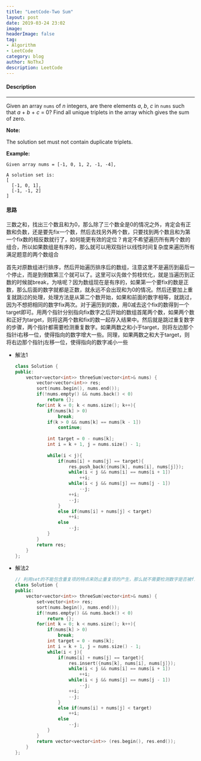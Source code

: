 ```yaml
---
title: "LeetCode-Two Sum"
layout: post
date: 2019-03-24 23:02
image: 
headerImage: false
tag:
- Algorithm
- LeetCode
category: blog
author: NoThxJ
description: LeetCode
---
```


#### Description

------

Given an array `nums` of *n* integers, are there elements *a*, *b*, *c* in `nums` such that *a* + *b* + *c* = 0? Find all unique triplets in the array which gives the sum of zero.

**Note:**

The solution set must not contain duplicate triplets.

**Example:**

```
Given array nums = [-1, 0, 1, 2, -1, -4],

A solution set is:
[
  [-1, 0, 1],
  [-1, -1, 2]
]
```

#### 思路

三数之和，找出三个数且和为0，那么除了三个数全是0的情况之外，肯定会有正数和负数，还是要先fix一个数，然后去找另外两个数，只要找到两个数且和为第一个fix数的相反数就行了，如何能更有效的定位？肯定不希望遍历所有两个数的组合，所以如果数组是有序的，那么就可以用双指针以线性时间复杂度来遍历所有满足题意的两个数组合

首先对原数组进行排序，然后开始遍历排序后的数组，注意这里不是遍历到最后一个停止，而是到倒数第三个就可以了。这里可以先做个剪枝优化，就是当遍历到正数的时候就break，为啥呢？因为数组现在是有序的，如果第一个要fix的数是正数，那么后面的数字就都是正数，就永远不会出现和为0的情况。然后还要加上重复就跳过的处理，处理方法是从第二个数开始，如果和前面的数字相等，就跳过，因为不想把相同的数字fix两次。对于遍历到的数，用0减去这个fix的数得到一个target即可。用两个指针分别指向fix数字之后开始的数组首尾两个数，如果两个数和正好为target，则将这两个数和fix的数一起存入结果中。然后就是跳过重复数字的步骤，两个指针都需要检测重复数字。如果两数之和小于target，则将左边那个指针i右移一位，使得指向的数字增大一些。同理，如果两数之和大于target，则将右边那个指针j左移一位，使得指向的数字减小一些

- 解法1

  ```c++
  class Solution {
  public:
      vector<vector<int>> threeSum(vector<int>& nums) {
          vector<vector<int>> res;
          sort(nums.begin(), nums.end());
          if(!nums.empty() && nums.back() < 0)
              return {};
          for(int k = 0; k < nums.size(); k++){
              if(nums[k] > 0)
                  break;
              if(k > 0 && nums[k] == nums[k - 1])
                  continue;
              
              int target = 0 - nums[k];
              int i = k + 1, j = nums.size() - 1;
              
              while(i < j){
                  if(nums[i] + nums[j] == target){
                      res.push_back({nums[k], nums[i], nums[j]});
                      while(i < j && nums[i] == nums[i + 1])
                          ++i;
                      while(i < j && nums[j] == nums[j - 1])
                          --j;
                      ++i;
                      --j;
                  }
                  else if(nums[i] + nums[j] < target) 
                      ++i;
                  else 
                      --j;
              }
          }
          return res;
      }
  };
  ```

- 解法2

  ```c++
  // 利用set的不能包含重复项的特点来防止重复项的产生，那么就不需要检测数字是否被fix过两次
  class Solution {
  public:
      vector<vector<int>> threeSum(vector<int>& nums) {
          set<vector<int>> res;
          sort(nums.begin(), nums.end());
          if(!nums.empty() && nums.back() < 0)
              return {};
          for(int k = 0; k < nums.size(); k++){
              if(nums[k] > 0) 
                  break;
              int target = 0 - nums[k];
              int i = k + 1, j = nums.size() - 1;
              while(i < j){
                  if(nums[i] + nums[j] == target){
                      res.insert({nums[k], nums[i], nums[j]});
                      while(i < j && nums[i] == nums[i + 1])
                          ++i;
                      while(i < j && nums[j] == nums[j - 1])
                          --j;
                      ++i;
                      --j;
                  }
                  else if(nums[i] + nums[j] < target)
                      ++i;
                  else
                      --j;
              }
          }
          return vector<vector<int>> (res.begin(), res.end());
      }
  }; 
  ```
